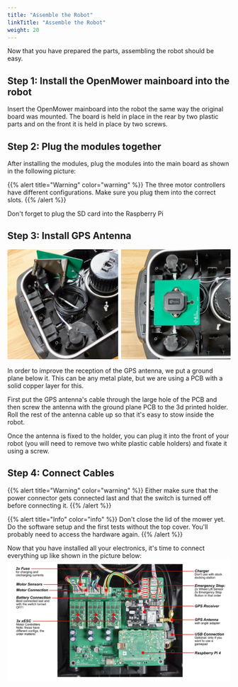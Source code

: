 ```yaml
---
title: "Assemble the Robot"
linkTitle: "Assemble the Robot"
weight: 20
---
```


Now that you have prepared the parts, assembling the robot should be easy.

## Step 1: Install the OpenMower mainboard into the robot
Insert the OpenMower mainboard into the robot the same way the original board was mounted. The board is held in place in the rear by two plastic parts and on the front it is held in place by two screws.

## Step 2: Plug the modules together
After installing the modules, plug the modules into the main board as shown in the following picture:

{{% alert title="Warning" color="warning" %}}
The three motor controllers have different configurations. Make sure you plug them into the correct slots.
{{% /alert %}}

Don't forget to plug the SD card into the Raspberry Pi

## Step 3: Install GPS Antenna
![Gps Antenna Mount](gps_antenna.jpg)

In order to improve the reception of the GPS antenna, we put a ground plane below it. This can be any metal plate, but we are using a PCB with a solid copper layer for this.

First put the GPS antenna's cable through the large hole of the PCB and then screw the antenna with the ground plane PCB to the 3d printed holder. Roll the rest of the antenna cable up so that it's easy to stow inside the robot. 

Once the antenna is fixed to the holder, you can plug it into the front of your robot (you will need to remove two white plastic cable holders) and fixate it using a screw.



## Step 4: Connect Cables
{{% alert title="Warning" color="warning" %}}
Either make sure that the power connector gets connected last and that the switch is turned off before connecting it.
{{% /alert %}}

{{% alert title="Info" color="info" %}}
Don't close the lid of the mower yet. Do the software setup and the first tests without the top cover. You'll probably need to access the hardware again.
{{% /alert %}}

Now that you have installed all your electronics, it's time to connect everything up like shown in the picture below:
![Mainboard Connections](mainboard_connections.jpg)
